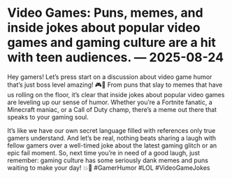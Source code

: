 # Video Games: Puns, memes, and inside jokes about popular video games and gaming culture are a hit with teen audiences. — 2025-08-24

Hey gamers! Let’s press start on a discussion about video game humor that’s just boss level amazing! 🎮🤣 From puns that slay to memes that have us rolling on the floor, it’s clear that inside jokes about popular video games are leveling up our sense of humor. Whether you’re a Fortnite fanatic, a Minecraft maniac, or a Call of Duty champ, there’s a meme out there that speaks to your gaming soul.

It’s like we have our own secret language filled with references only true gamers understand. And let’s be real, nothing beats sharing a laugh with fellow gamers over a well-timed joke about the latest gaming glitch or an epic fail moment. So, next time you’re in need of a good laugh, just remember: gaming culture has some seriously dank memes and puns waiting to make your day! 💥🤪 #GamerHumor #LOL #VideoGameJokes